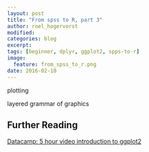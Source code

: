 ```yaml
---
layout: post
title: "From spss to R, part 3"
author: roel_hogervorst
modified:
categories: blog
excerpt: 
tags: [beginner, dplyr, ggplot2, spps-to-r]
image:
  feature: from_spss_to_r.png
date: 2016-02-10
---
```


plotting 

layered grammar of graphics



## Further Reading
[Datacamp: 5 hour video introduction to ggplot2](http://www.r-bloggers.com/the-easiest-way-to-learn-ggplot2/)
